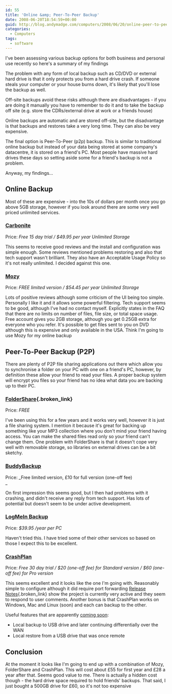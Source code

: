 ```yaml
---
id: 55
title: 'Online &amp; Peer-To-Peer Backup'
date: 2008-06-20T18:54:59+00:00
guid: http://blog.andymadge.com/computers/2008/06/20/online-peer-to-peer-backup/
categories:
  - Computers
tags:
  - software
---
```

I've been assessing various backup options for both business and personal use recently so here's a summary of my findings

<!--more-->

The problem with any form of local backup such as CD/DVD or external hard drive is that it only protects you from a hard drive crash. If someone steals your computer or your house burns down, it's likely that you'll lose the backup as well.

Off-site backups avoid these risks although there are disadvantages - if you are doing it manually you have to remember to do it and to take the backup off site (e.g. store the CDRs/external drive at work or a friends house)

Online backups are automatic and are stored off-site, but the disadvantage is that backups and restores take a very long time. They can also be very expensive.

The final option is Peer-To-Peer (p2p) backup. This is similar to traditional online backup but instead of your data being stored at some company's datacentre, it is stored on a friend's PC. Most people have massive hard drives these days so setting aside some for a friend's backup is not a problem.

Anyway, my findings...

## Online Backup

Most of these are expensive - into the 10s of dollars per month once you go above 5GB storage, however if you look around there are some very well priced unlimited services.

### [Carbonite](http://www.carbonite.com/)

Price: _Free 15 day trial / $49.95 per year Unlimited Storage_

This seems to receive good reviews and the install and configuration was simple enough. Some reviews mentioned problems restoring and also that tech support wasn't brilliant. They also have an Acceptable Usage Policy so it's not really unlimited. I decided against this one.

### [Mozy](https://mozy.com/?ref=M7HBYL)

Price: _FREE limited version / $54.45 per year Unlimited Storage_

Lots of positive reviews although some criticism of the UI being too simple. Personally I like it and it allows some powerful filtering. Tech support seems to be good, although I've had no contact myself. Explicitly states in the FAQ that there are no limits on number of files, file size, or total space usage. Free account gives you 2GB storage, although you get 0.25GB extra for everyone who you refer. It's possible to get files sent to you on DVD although this is expensive and only available in the USA. Think I'm going to use Mozy for my online backup

## Peer-To-Peer Backup (P2P)

There are plenty of P2P file sharing applications out there which allow you to synchronise a folder on your PC with one on a friend's PC, however, by definition these allow your friend to read your files. A proper backup system will encrypt you files so your friend has no idea what data you are backing up to their PC.

### [FolderShare](http://www.foldershare.com/){.broken_link}

Price: _FREE_ 

I've been using this for a few years and it works very well, however it is just a file sharing system. I mention it because it's great for backing up something like your MP3 collection where you don't mind your friend having access. You can make the shared files read only so your friend can't change them. One problem with FolderShare is that it doesn't cope very well with removable storage, so libraries on external drives can be a bit sketchy.

### [BuddyBackup](http://www.buddybackup.com/)

Price: _Free limited version, £10 for full version (one-off fee)  
_ 

On first impression this seems good, but I then had problems with it crashing, and didn't receive any reply from tech support. Has lots of potential but doesn't seem to be under active development.

### [LogMeIn Backup](https://secure.logmein.com/products/backup/)

Price: <span style="font-style: italic">$39.95 /year per PC</span>

Haven't tried this. I have tried some of their other services so based on those I expect this to be excellent.

### [CrashPlan](http://www.crashplan.com/)

Price: <span style="font-style: italic">Free 30 day trial / $20 </span><em style="font-style: italic">(one-off fee) </em><span style="font-style: italic">for Standard version / $60 </span><span style="font-style: italic"><em style="font-style: italic">(one-off fee) </em><span style="font-style: italic">for Pro version</span></span>

This seems excellent and it looks like the one I'm going with. Reasonably simple to configure although it did require port forwarding [Release Notes](http://www.crashplan.com/support/releases.vtl){.broken_link} show the project is currently very active and they seem to respond to user comments. Another bonus is that CrashPlan works on Windows, Mac and Linux (soon) and each can backup to the other.

Useful features that are apparently [coming soon](http://www.crashplan.com/support/support.vtl):

  * Local backup to USB drive and later continuing differentially over the WAN
  * Local restore from a USB drive that was once remote

## Conclusion

At the moment it looks like I'm going to end up with a combination of Mozy, FolderShare and CrashPlan. This will cost about £55 for first year and £28 a year after that. Seems good value to me. There is actually a hidden cost though - the hard drive space required to hold friends' backups. That said, I just bought a 500GB drive for £60, so it's not too expensive